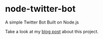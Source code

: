 node-twitter-bot
================

A simple Twitter Bot Built on Node.js

Take a look at my [blog post](http://markrabey.com/2014/05/09/build-a-twitter-bot-with-node-js/) about this project.